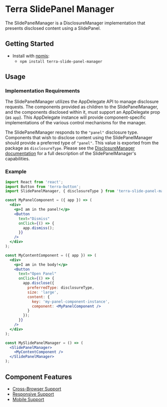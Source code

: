 # Terra SlidePanel Manager

The SlidePanelManager is a DisclosureManager implementation that presents disclosed content using a SlidePanel.

## Getting Started

- Install with [npmjs](https://www.npmjs.com):
  - `npm install terra-slide-panel-manager`

## Usage

### Implementation Requirements

The SlidePanelManager utilizes the AppDelegate API to manage disclosure requests. The components provided as children to the SlidePanelManager, and the components disclosed within it, must support an AppDelegate prop (as `app`). This AppDelegate instance will provide component-specific implementations of the various control mechanisms for the manager.

The SlidePanelManager responds to the `"panel"` disclosure type. Components that wish to disclose content using the SlidePanelManager should provide a preferred type of `"panel"`. This value is exported from the package as `disclosureType`. Please see the [DisclosureManager documentation](../../terra-disclosure-manager/docs/README.md) for a full description of the SlidePanelManager's capabilities.

### Example

```jsx
import React from 'react';
import Button from 'terra-button';
import SlidePanelManager, { disclosureType } from 'terra-slide-panel-manager';

const MyPanelComponent = ({ app }) => (
  <div>
    <p>I am in the panel!</p>
    <Button
      text="Dismiss"
      onClick={() => {
        app.dismiss();
      }}
    />
  </div>
);

const MyContentComponent = ({ app }) => (
  <div>
    <p>I am in the body!</p>
    <Button
      text="Open Panel"
      onClick={() => {
        app.disclose({
          preferredType: disclosureType,
          size: 'large',
          content: {
            key: 'my-panel-component-instance',
            component: <MyPanelComponent />
          }
        });
      }}
    />
  </div>
);

const MySlidePanelManager = () => (
  <SlidePanelManager>
    <MyContentComponent />
  </SlidePanelManager>
);
```

## Component Features
* [Cross-Browser Support](https://github.com/cerner/terra-core/wiki/Component-Features#cross-browser-support)
* [Responsive Support](https://github.com/cerner/terra-core/wiki/Component-Features#responsive-support)
* [Mobile Support](https://github.com/cerner/terra-core/wiki/Component-Features#mobile-support)